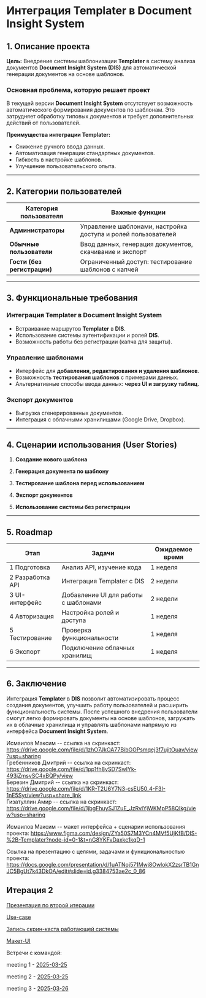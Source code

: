 # Интеграция Templater в Document Insight System

## 1. Описание проекта
**Цель:** Внедрение системы шаблонизации **Templater** в систему анализа документов **Document Insight System (DIS)** для автоматической генерации документов на основе шаблонов.

### **Основная проблема, которую решает проект**
В текущей версии **Document Insight System** отсутствует возможность автоматического формирования документов по шаблонам. Это затрудняет обработку типовых документов и требует дополнительных действий от пользователей.

**Преимущества интеграции Templater:**
- Снижение ручного ввода данных.
- Автоматизация генерации стандартных документов.
- Гибкость в настройке шаблонов.
- Улучшение пользовательского опыта.

---

## 2. Категории пользователей

| Категория пользователя | Важные функции |
|----------------------|-----------------------------------------------------------|
| **Администраторы**  | Управление шаблонами, настройка доступа и ролей пользователей |
| **Обычные пользователи** | Ввод данных, генерация документов, скачивание и экспорт  |
| **Гости (без регистрации)** | Ограниченный доступ: тестирование шаблонов с капчей |

---

## 3. Функциональные требования

### **Интеграция Templater в Document Insight System**
- Встраивание маршрутов **Templater** в **DIS**.
- Использование системы аутентификации и ролей **DIS**.
- Возможность работы без регистрации (капча для защиты).

### **Управление шаблонами**
- Интерфейс для **добавления, редактирования и удаления шаблонов**.
- Возможность **тестирования шаблонов** с примерами данных.
- Альтернативные способы ввода данных: **через UI и загрузку таблиц**.

### **Экспорт документов**
- Выгрузка сгенерированных документов.
- Интеграция с облачными хранилищами (Google Drive, Dropbox).

---

## 4. Сценарии использования (User Stories)

1. **Создание нового шаблона**  
  

2. **Генерация документа по шаблону**  
   

3. **Тестирование шаблона перед использованием**  
   

4. **Экспорт документов**  
  

5. **Использование системы без регистрации**  
   
---

## 5. Roadmap

| Этап | Задачи | Ожидаемое время |
|------|-----------------------------|----------------|
| 1 Подготовка | Анализ API, изучение кода | 1 неделя |
| 2 Разработка API | Интеграция Templater с DIS | 2 недели |
| 3 UI-интерфейс | Добавление UI для работы с шаблонами | 2 недели |
| 4 Авторизация | Настройка ролей и доступа | 1 неделя |
| 5 Тестирование | Проверка функциональности | 1 неделя |
| 6 Экспорт | Подключение облачных хранилищ | 1 неделя |

---

## 6. Заключение

Интеграция **Templater** в **DIS** позволит автоматизировать процесс создания документов, улучшить работу пользователей и расширить функциональность системы. После успешного внедрения пользователи смогут легко формировать документы на основе шаблонов, загружать их в облачные хранилища и управлять шаблонами напрямую из интерфейса **Document Insight System**.

Исмаилов Максим -- ссылка на скринкаст: https://drive.google.com/file/d/1zhO7JkOA77BibGOPsmqej3f7ujitOuav/view?usp=sharing  
Гребенников Дмитрий -- ссылка на скринкаст: https://drive.google.com/file/d/1pp1fh8vSD7SwIYk-493jZmsvSC4xBQPy/view  
Березин Дмитрий -- ссылка на скринкаст: https://drive.google.com/file/d/1KR-T2U6Y7N3-csEU50_4-F3I-1nE5Syr/view?usp=share_link    
Гизатуллин Амир -- ссылка на скринкаст: https://drive.google.com/file/d/1jbgFhuySJ1ZuE_JzRvlYjWKMpP58QIkg/view?usp=sharing  

Исмаилов Максим -- макет интерфейса + сценарии использования проекта: https://www.figma.com/design/ZYa50S7M3YCn4MVf5UjKfB/DIS-%2B-Templater?node-id=0-1&t=nG8YKFvDaxkc1kqD-1

Ссылка на презентацию с целями, задачами и функциональностью проекта: https://docs.google.com/presentation/d/1uATNoj571Mwj8OwlokX2zsrTB1GnJC5BgUt7k43DkOA/edit#slide=id.g3384753ae2c_0_86

## Итерация 2
[Презентация по второй итерации](https://docs.google.com/presentation/d/13T82TDFElzonXgqPN-qm_c5MNgQI59wKZ8-toj64mmU/edit?usp=sharing) 

[Use-case](https://github.com/moevm/document_insight_system/blob/reports-dis/use_case/use_case.md)

[Запись скрин-каста работающей системы](https://drive.google.com/file/d/1JzhOoI6-CBTB5PRT50kM_oB6wanURhgq/view?usp=drive_link)

[Макет-UI](https://github.com/moevm/document_insight_system/blob/reports-dis/ui_mockup.png)

Встречи с командой:

meeting 1 - [2025-03-25](https://github.com/moevm/document_insight_system/blob/reports-dis/meetings/2025-03-03.txt)

meeting 2 - [2025-03-25](https://github.com/moevm/document_insight_system/blob/reports-dis/meetings/2025-03-25.txt)

meeting 3 - [2025-03-26](https://github.com/moevm/document_insight_system/blob/reports-dis/meetings/2025-03-26.txt)







